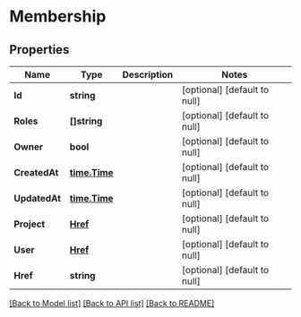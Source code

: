 # Membership

## Properties
Name | Type | Description | Notes
------------ | ------------- | ------------- | -------------
**Id** | **string** |  | [optional] [default to null]
**Roles** | **[]string** |  | [optional] [default to null]
**Owner** | **bool** |  | [optional] [default to null]
**CreatedAt** | [**time.Time**](time.Time.md) |  | [optional] [default to null]
**UpdatedAt** | [**time.Time**](time.Time.md) |  | [optional] [default to null]
**Project** | [**Href**](Href.md) |  | [optional] [default to null]
**User** | [**Href**](Href.md) |  | [optional] [default to null]
**Href** | **string** |  | [optional] [default to null]

[[Back to Model list]](../README.md#documentation-for-models) [[Back to API list]](../README.md#documentation-for-api-endpoints) [[Back to README]](../README.md)



